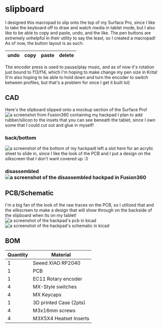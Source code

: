 
# slipboard
I designed this macropad to slip onto the top of my Surface Pro, since I like to take the keyboard off to draw and watch media in tablet mode, but I also like to be able to copy and paste, undo, and the like. The pen buttons are extremely unhelpful in their utility to say the least, so I created a macropad! As of now, the button layout is as such: 

| undo | copy | paste | delete |
| ---- | ---- | ----- | ------ | 

The encoder press is used to pause/play music, and as of now it's rotation just bound to f13/f14, which I'm hoping to make change my pen size in Krita!  (I'm also hoping to be able to hold down and turn the encoder to switch between profiles, but that's a problem for once I get it built lol) 

## CAD
Here's the slipboard slipped onto a mockup section of the Surface Pro! 
![a screenshot from Fusion360 containing my hackpad](https://cdn.discordapp.com/attachments/816743376036429854/1385136404849492008/image.png?ex=6854f84d&is=6853a6cd&hm=57889f5b046f6303dc6d8ebe83d0fc05e0c407d90a77746ba4ae482b86070627&)
I plan to add rubber/silicon to the insets that you can see beneath the tablet, since I own some that I could cut out and glue in myself!  

### back/bottom
![a screenshot of the bottom of my hackpad](https://cdn.discordapp.com/attachments/816743376036429854/1385136604737310770/image.png?ex=6854f87d&is=6853a6fd&hm=2a88c3b39a6a872e6eb1bcb190a27cf3c4a156b49a7377c32b5f7a51a3d8ebef&)I left a slot here for an acrylic sheet to slide in, since I like the look of the PCB and I put a design on the silkscreen that I don't want covered up :3

### disassembled![a screenshot of the disassembled hackpad in Fusion360](https://media.discordapp.net/attachments/816743376036429854/1385115431790051371/image.png?ex=6854e4c5&is=68539345&hm=7ad27c5031764a0cf5d0e79c4a34be9ff0ceb9f265e3bee8c2ae409fcce1e7cb&=&format=webp&quality=lossless&width=486&height=540)
## PCB/Schematic
I'm a big fan of the look of the raw traces on the PCB, so I utilized that and the silkscreen to make a design that will show through on the backside of the slipboard when its on my tablet! 
![a screenshot of the hackpad's pcb in kicad](https://cdn.discordapp.com/attachments/816743376036429854/1385160640653561947/image.png?ex=68550edf&is=6853bd5f&hm=ca6d1879f39cb41301e7703a601791b90d36e7337d4ba2c079f265d5a68b72b0&)
![a screenshot of the hackpad's schematic in kicad](https://cdn.discordapp.com/attachments/816743376036429854/1385161693260156938/image.png?ex=68550fda&is=6853be5a&hm=14a75103770bc761c29adc801cf1afe32bf8abf0387489d5f2ed94f8ee7e1210&)

## BOM
| Quantity | Material               |
|----------|------------------------|
| 1        | Seeed XIAO RP2040      | 
| 1        | PCB                    |
| 1        | EC11 Rotary encoder    |
| 4        | MX-Style switches      |
| 4        | MX Keycaps             | 
| 1        | 3D printed Case (2pts) |
| 4        | M3x16mm screws         |
| 4        | M3X5X4 Heatset Inserts |

